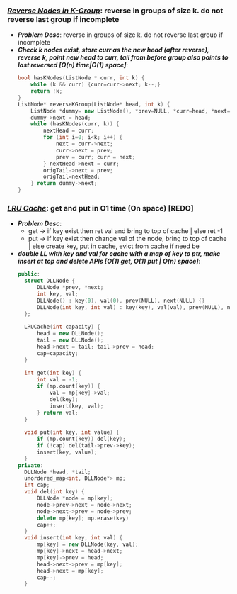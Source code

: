### ***[Reverse Nodes in K-Group](https://leetcode.com/problems/reverse-nodes-in-k-group/)***: reverse in groups of size k. do not reverse last group if incomplete
- ***Problem Desc***: reverse in groups of size k. do not reverse last group if incomplete
- ***Check k nodes exist, store curr as the new head (after reverse), reverse k, point new head to curr, tail from before group also points to last reversed [O(n) time|O(1) space]***:
  ```cpp
  bool hasKNodes(ListNode * curr, int k) {
      while (k && curr) {curr=curr->next; k--;}
      return !k;
  }
  ListNode* reverseKGroup(ListNode* head, int k) {
      ListNode *dummy= new ListNode(), *prev=NULL, *curr=head, *next=NULL, *origTail=dummy, *nextHead;
      dummy->next = head;
      while (hasKNodes(curr, k)) {
          nextHead = curr; 
          for (int i=0; i<k; i++) {
              next = curr->next;
              curr->next = prev;
              prev = curr; curr = next; 
          } nextHead->next = curr;
          origTail->next = prev;
          origTail=nextHead;
      } return dummy->next;
  }
  ```

### ***[LRU Cache](https://leetcode.com/problems/lru-cache/)***: get and put in O1 time (On space) **[REDO]**
- ***Problem Desc***:
    - get -> if key exist then ret val and bring to top of cache | else ret -1
    - put -> if key exist then change val of the node, bring to top of cache | else create key, put in cache, evict from cache if need be
- ***double LL with key and val for cache with a map of key to ptr, make insert at top and delete APIs [O(1) get, O(1) put | O(n) space]***:
  ```cpp
  public:
    struct DLLNode {
        DLLNode *prev, *next;
        int key, val;
        DLLNode() : key(0), val(0), prev(NULL), next(NULL) {}
        DLLNode(int key, int val) : key(key), val(val), prev(NULL), next(NULL) {}
    };
    
    LRUCache(int capacity) {
        head = new DLLNode(); 
        tail = new DLLNode();
        head->next = tail; tail->prev = head;
        cap=capacity;
    }
    
    int get(int key) {
        int val = -1;
        if (mp.count(key)) {
            val = mp[key]->val;
            del(key);
            insert(key, val);
        } return val;
    }
    
    void put(int key, int value) {
        if (mp.count(key)) del(key);
        if (!cap) del(tail->prev->key);
        insert(key, value);
    }
  private:
    DLLNode *head, *tail;
    unordered_map<int, DLLNode*> mp;
    int cap;
    void del(int key) {
        DLLNode *node = mp[key];
        node->prev->next = node->next;
        node->next->prev = node->prev;
        delete mp[key]; mp.erase(key)
        cap++;
    }
    void insert(int key, int val) {
        mp[key] = new DLLNode(key, val);
        mp[key]->next = head->next;
        mp[key]->prev = head;
        head->next->prev = mp[key];
        head->next = mp[key]; 
        cap--;
    }
  ```
